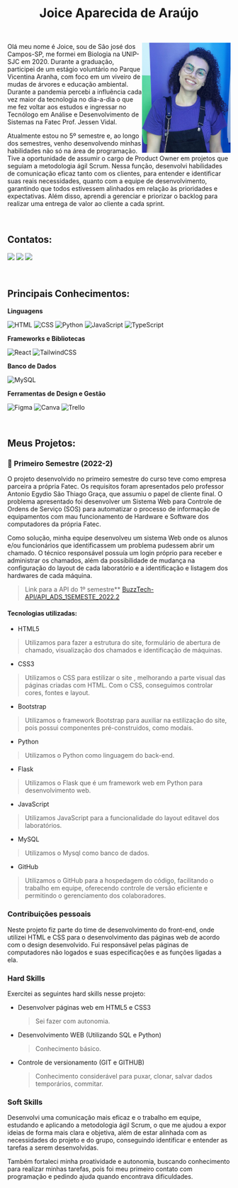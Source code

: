 <div align= "center">

# Joice Aparecida de Araújo
</div>

<br>

<div>

<div>  
<img src="/Img/perfil.jpg" alt="foto de perfil" width="200" height:"200" align="right" border-radius:"10px" />
</div>

Olá meu nome é Joice, sou de São josé dos Campos-SP, me formei em Biologia na UNIP-SJC em 2020. Durante a graduação, participei de um estágio voluntário no Parque Vicentina Aranha, com foco em um viveiro de mudas de árvores e educação ambiental. Durante a pandemia percebi a influência cada vez maior da tecnologia no dia-a-dia o que me fez voltar aos estudos e ingressar no Tecnólogo em Análise e Desenvolvimento de Sistemas na Fatec Prof. Jessen Vidal.

Atualmente estou no 5º semestre e, ao longo dos semestres, venho desenvolvendo minhas habilidades não só na área de programação. Tive a oportunidade de assumir o cargo de Product Owner em projetos que seguiam a metodologia ágil Scrum. Nessa função, desenvolvi habilidades de comunicação eficaz tanto com os clientes, para entender e identificar suas reais necessidades, quanto com a equipe de desenvolvimento, garantindo que todos estivessem alinhados em relação às prioridades e expectativas. Além disso, aprendi a gerenciar e priorizar o backlog para 
realizar uma entrega de valor ao cliente a cada sprint.


</div>

<br>

<div >

## Contatos:

<a href = "https://github.com/Joice-Araujo" target="_blank"><img src="https://img.shields.io/badge/github-%23121011.svg?style=for-the-badge&logo=github&logoColor=white" target="_blank"></a>
  <a href= "https://www.linkedin.com/in/joice-aparecida-581226250?utm_source=share&utm_campaign=share_via&utm_content=profile&utm_medium=android_app" target="_blank"><img src="https://img.shields.io/badge/-LinkedIn-%230077B5?style=for-the-badge&logo=linkedin&logoColor=white" target="_blank"></a> 
  <a href = "mailto:joice.aparecida21@hotmail.com"><img src="https://img.shields.io/badge/-Gmail-%23333?style=for-the-badge&logo=gmail" target="_blank"></a>

 </div> 

<br>

## Principais Conhecimentos:

**Linguagens**

![HTML](https://img.shields.io/badge/HTML5-E34F26?style=for-the-badge&logo=html5&logoColor=white)
![CSS](https://img.shields.io/badge/CSS3-1572B6?style=for-the-badge&logo=css3&logoColor=white)
![Python](https://img.shields.io/badge/Python-FFD43B?style=for-the-badge&logo=python&logoColor=blue)
![JavaScript](https://img.shields.io/badge/JavaScript-323330?style=for-the-badge&logo=javascript&logoColor=F7DF1E)
![TypeScript](https://img.shields.io/badge/TypeScript-007ACC?style=for-the-badge&logo=typescript&logoColor=white)

**Frameworks e Bibliotecas**

![React](https://img.shields.io/badge/React-20232A?style=for-the-badge&logo=react&logoColor=61DAFB)
![TailwindCSS](https://img.shields.io/badge/Tailwind_CSS-38B2AC?style=for-the-badge&logo=tailwind-css&logoColor=white)

**Banco de Dados**

![MySQL](https://img.shields.io/badge/MySQL-005C84?style=for-the-badge&logo=mysql&logoColor=white)

**Ferramentas de Design e Gestão**

![Figma](https://img.shields.io/badge/Figma-F24E1E?style=for-the-badge&logo=figma&logoColor=white)
![Canva](https://img.shields.io/badge/Canva-%2300C4CC.svg?&style=for-the-badge&logo=Canva&logoColor=white)
![Trello](https://img.shields.io/badge/Trello-0052CC?style=for-the-badge&logo=trello&logoColor=white)

<br>

## Meus Projetos:

###  🌱 Primeiro Semestre (2022-2)
O projeto desenvolvido no primeiro semestre do curso teve como empresa parceira a própria Fatec. Os requisitos foram apresentados pelo professor Antonio Egydio São Thiago Graça, que assumiu o papel de cliente final. O problema apresentado foi desenvolver um Sistema Web para Controle de Ordens de Serviço (SOS) para automatizar o processo de informação de equipamentos com mau funcionamento de Hardware e Software dos computadores da própria Fatec.

Como solução, minha equipe desenvolveu um sistema Web onde os alunos e/ou funcionários que identificassem um problema pudessem abrir um chamado. O técnico responsável possuía um login próprio para receber e administrar os chamados, além da possibilidade de mudança na configuração do layout de cada laboratório e a identificação e listagem dos hardwares de cada máquina.

>Link para a API do 1º semestre** [BuzzTech-API/API_ADS_1SEMESTE_2022.2](https://github.com/BuzzTech-API/API_ADS_1SEMESTE_2022.2)

#### Tecnologias utilizadas:
- HTML5

>Utilizamos para fazer a estrutura do site, formulário de abertura de chamado, visualização dos chamados e identificação de máquinas.
- CSS3

>Utilizamos o CSS para estilizar o site , melhorando a parte visual das páginas criadas com HTML. Com o CSS, conseguimos controlar cores, fontes e layout.
- Bootstrap

>Utilizamos o framework Bootstrap para auxiliar na estilização do site, pois possui componentes pré-construidos, como modais.

- Python

>Utilizamos o Python como linguagem do back-end.

- Flask

>Utilizamos o Flask que é um framework web em Python para desenvolvimento web.

- JavaScript

>Utilizamos JavaScript para a funcionalidade do layout editavel dos laboratórios.

- MySQL

>Utilizamos o Mysql como banco de dados.

- GitHub

>Utilizamos o GitHub para a hospedagem do código, facilitando o trabalho em equipe, oferecendo controle de versão eficiente e permitindo o gerenciamento dos colaboradores.

### Contribuições pessoais
Neste projeto fiz parte do time de desenvolvimento do front-end, onde utilizei HTML e CSS para o desenvolvimento das páginas web de acordo com o design desenvolvido. Fui responsável pelas páginas de computadores não logados e suas especificações e as funções ligadas a ela.  

### Hard Skills
Exercitei as seguintes hard skills nesse projeto:
- Desenvolver páginas web em HTML5 e CSS3
  
  >Sei fazer com autonomia.

- Desenvolvimento WEB (Utilizando SQL e Python)

  > Conhecimento básico.

- Controle de versionamento (GIT e GITHUB)

  >  Conhecimento considerável para puxar, clonar, salvar dados temporários, commitar.



### Soft Skills
Desenvolvi uma comunicação mais eficaz e o trabalho em equipe, estudando e aplicando a metodologia ágil Scrum, o que me ajudou a expor ideias de forma mais clara e objetiva, além de estar alinhada com as necessidades do projeto e do grupo, conseguindo identificar e entender as tarefas a serem desenvolvidas.

Também fortaleci minha proatividade e autonomia, buscando conhecimento para realizar minhas tarefas, pois foi meu primeiro contato com programação e pedindo ajuda quando encontrava dificuldades.
